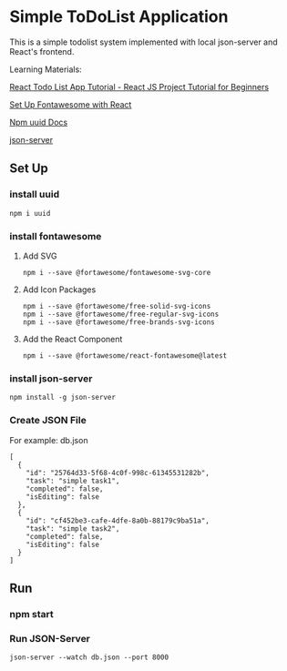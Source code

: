 # Simple ToDoList Application

This is a simple todolist system implemented with local json-server and React's frontend.

Learning Materials:

[React Todo List App Tutorial - React JS Project Tutorial for Beginners](https://www.youtube.com/watch?v=LoYbN6qoQHA)

[Set Up Fontawesome with React](https://fontawesome.com/docs/web/use-with/react/)

[Npm uuid Docs](https://www.npmjs.com/package/uuid)

[json-server](https://github.com/typicode/json-server#getting-started)

## Set Up

### install uuid

`npm i uuid`

### install fontawesome

1. Add SVG

   `npm i --save @fortawesome/fontawesome-svg-core`
2. Add Icon Packages

   ```
   npm i --save @fortawesome/free-solid-svg-icons
   npm i --save @fortawesome/free-regular-svg-icons
   npm i --save @fortawesome/free-brands-svg-icons
   ```
3. Add the React Component

   `npm i --save @fortawesome/react-fontawesome@latest`

### install json-server

`npm install -g json-server`

### Create JSON File

 For example:  db.json

```
[
  {
    "id": "25764d33-5f68-4c0f-998c-61345531282b",
    "task": "simple task1",
    "completed": false,
    "isEditing": false
  },
  {
    "id": "cf452be3-cafe-4dfe-8a0b-88179c9ba51a",
    "task": "simple task2",
    "completed": false,
    "isEditing": false
  }
]
```


## Run

### npm start

### Run JSON-Server

`json-server --watch db.json --port 8000`
